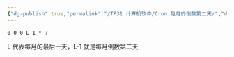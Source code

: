 ```yaml
---
{"dg-publish":true,"permalink":"/TP31 计算机软件/Cron 每月的倒数第二天/","dgPassFrontmatter":true,"created":"2024-04-12T15:13:04.415+08:00","updated":"2024-06-01T10:49:32.843+08:00"}
---
```


```cron
0 0 0 L-1 * ?
```

L 代表每月的最后一天，L-1 就是每月倒数第二天